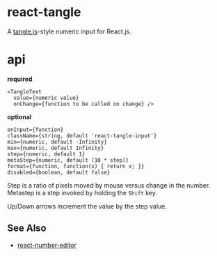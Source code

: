 # react-tangle

A [tangle.js](http://worrydream.com/Tangle/)-style numeric input for React.js.

# api

**required**

```
<TangleText
  value={numeric value}
  onChange={function to be called on change} />
```

**optional**

```
onInput={function}
className={string, default 'react-tangle-input'}
min={numeric, default -Infinity}
max={numeric, default Infinity}
step={numeric, default 1}
metaStep={numeric, default (10 * step)}
format={function, function(x) { return x; }}
disabled={boolean, default false}
```

Step is a ratio of pixels moved by mouse versus change in the number.
Metastep is a step invoked by holding the `Shift` key.

Up/Down arrows increment the value by the step value.

## See Also

* [react-number-editor](https://github.com/tleunen/react-number-editor)
